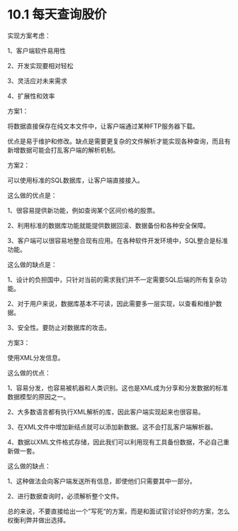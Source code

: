 # 10.1 每天查询股价



实现方案考虑：

1、客户端软件易用性

2、开发实现要相对轻松

3、灵活应对未来需求

4、扩展性和效率



方案1：

将数据直接保存在纯文本文件中，让客户端通过某种FTP服务器下载。

优点是易于维护和修改。缺点是需要更复杂的文件解析才能实现各种查询，而且有新增数据可能会打乱客户端的解析机制。



方案2：

可以使用标准的SQL数据库，让客户端直接接入。

这么做的优点是：

1、很容易提供新功能，例如查询某个区间价格的股票。

2、利用标准的数据库功能就能提供数据回滚、数据备份和各种安全保障。

3、客户端可以很容易地整合现有应用。在各种软件开发环境中，SQL整合是标准功能。

这么做的缺点是：

1、设计的负担国中，只针对当前的需求我们并不一定需要SQL后端的所有复杂功能。

2、对于用户来说，数据库基本不可读，因此需要多一层实现，以查看和维护数据。

3、安全性。要防止对数据库的攻击。



方案3：

使用XML分发信息。

这么做的优点：

1、容易分发，也容易被机器和人类识别。这也是XML成为分享和分发数据的标准数据模型的原因之一。

2、大多数语言都有执行XML解析的库，因此客户端实现起来也很容易。

3、在XML文件中增加新结点就可以添加新数据。这不会打乱客户端解析器。

4、数据以XML文件格式存储，因此我们可以利用现有工具备份数据，不必自己重新做一套。

这么做的缺点：

1、这种做法会向客户端发送所有信息，即使他们只需要其中一部分。

2、进行数据查询时，必须解析整个文件。



总的来说，不要直接给出一个”写死“的方案，而是和面试官讨论好你的方案，怎么权衡利弊并做出选择。